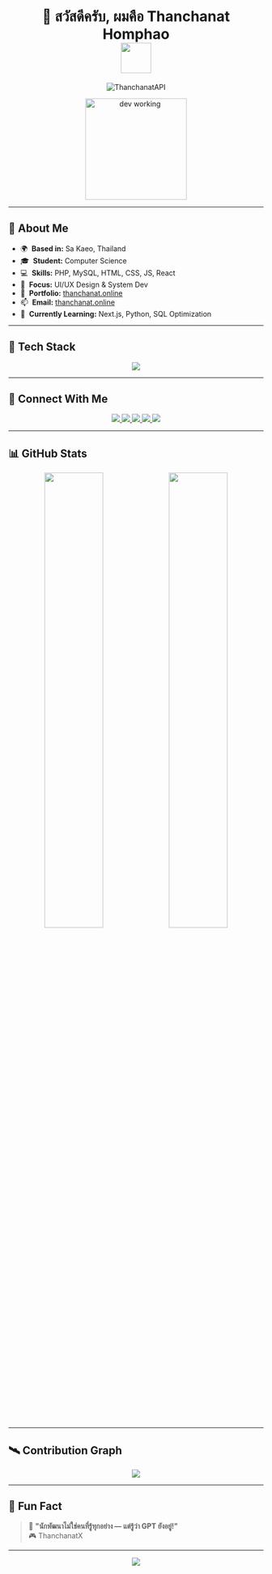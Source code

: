 <h1 align="center">
  👋 สวัสดีครับ, ผมคือ Thanchanat Homphao
  <br>
  <img src="https://user-images.githubusercontent.com/18350557/176309783-0785949b-9127-417c-8b55-ab5a4333674e.gif" width="60"/>
</h1>

<p align="center">
  <img src="https://readme-typing-svg.demolab.com?font=Kanit&weight=700&size=24&duration=3000&pause=500&color=00BFFF&center=true&vCenter=true&width=600&lines=💻+Fullstack+Web+Developer;🎨+UI%2FUX+Designer+%7C+Tech+Student;⚡+PHP+MySQL+JS+React+Linux+Lover" alt="ThanchanatAPI" />
</p>

<p align="center">
  <img src="https://media.giphy.com/media/L8K62iTDkzGX6/giphy.gif" width="200" alt="dev working" />
</p>

---

## 🧠 About Me

- 🌍  **Based in:** Sa Kaeo, Thailand  
- 🎓  **Student:** Computer Science  
- 💻  **Skills:** PHP, MySQL, HTML, CSS, JS, React  
- 🎨  **Focus:** UI/UX Design & System Dev  
- 🚀  **Portfolio:** [thanchanat.online](http://thanchanat.online)  
- 📫  **Email:** [thanchanat.online](mailto:thanchanat.online)  
- 🧠  **Currently Learning:** Next.js, Python, SQL Optimization

---

## 🚀 Tech Stack

<p align="center">
  <img src="https://skillicons.dev/icons?i=html,css,js,php,mysql,react,nodejs,python,bootstrap,vscode,figma,photoshop,ae,wordpress,linux" />
</p>

---

## 🎯 Connect With Me

<p align="center">
  <a href="https://discord.com/users/1329732614591877172">
    <img src="https://img.shields.io/badge/DISCORD-5865F2?style=for-the-badge&logo=discord&logoColor=white" />
  </a>
  <a href="https://facebook.com/thitipong.homepao">
    <img src="https://img.shields.io/badge/FACEBOOK-1877F2?style=for-the-badge&logo=facebook&logoColor=white" />
  </a>
  <a href="http://www.instagram.com/thanchanatx/">
    <img src="https://img.shields.io/badge/INSTAGRAM-E4405F?style=for-the-badge&logo=instagram&logoColor=white" />
  </a>
  <a href="https://www.youtube.com/@thanchanatx">
    <img src="https://img.shields.io/badge/YOUTUBE-FF0000?style=for-the-badge&logo=youtube&logoColor=white" />
  </a>
  <a href="https://github.com/SKYCraftTeam">
    <img src="https://img.shields.io/badge/GITHUB-181717?style=for-the-badge&logo=github&logoColor=white" />
  </a>
</p>

---

## 📊 GitHub Stats

<p align="center">
  <img src="https://github-readme-stats.vercel.app/api?username=SKYCraftTeam&show_icons=true&theme=radical&hide_border=true" width="48%" />
  <img src="https://github-readme-stats.vercel.app/api/top-langs/?username=SKYCraftTeam&layout=compact&theme=radical&hide_border=true" width="48%" />
</p>

---

## 🛰 Contribution Graph

<p align="center">
  <img src="https://github-readme-activity-graph.vercel.app/graph?username=SKYCraftTeam&theme=react-dark&hide_border=true&area=true" />
</p>

---

## 🧩 Fun Fact

> 🧠 **"นักพัฒนาไม่ใช่คนที่รู้ทุกอย่าง — แต่รู้ว่า GPT ยังอยู่!"**   
> 🎮 ThanchanatX

---

<p align="center">
  <img src="https://capsule-render.vercel.app/api?type=waving&color=0ff0fc&height=120&section=footer"/>
</p>
